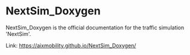 # NextSim_Doxygen

NextSim_Doxygen is the official documentation for the traffic simulation 'NextSim'.

Link: https://aixmobility.github.io/NextSim_Doxygen/
